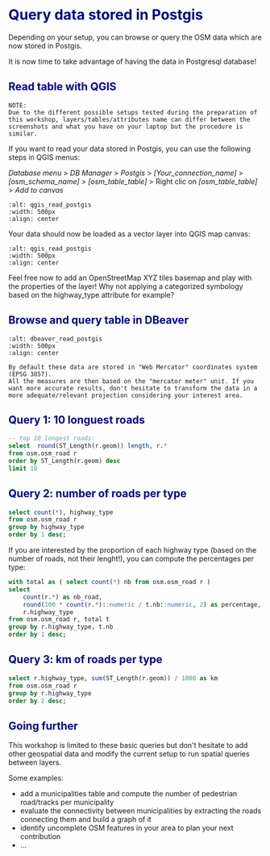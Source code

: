 
# <span style="color:darkblue">Query data stored in Postgis<span>

Depending on your setup, you can browse or query the OSM data which are now stored in Postgis.

It is now time to take advantage of having the data in Postgresql database!


## <span style="color:darkblue">Read table with QGIS<span>
```{note}
NOTE:
Due to the different possible setups tested during the preparation of this workshop, layers/tables/attributes name can differ between the screenshots and what you have on your laptop but the procedure is similar.
```

If you want to read your data stored in Postgis, you can use the following steps in QGIS menus:

_Database menu_ > _DB Manager_ > _Postgis_ > _[Your_connection_name]_ > _[osm_schema_name]_ > _[osm_table_table]_ > Right clic on _[osm_table_table]_ > _Add to canvas_

```{image} ./figures/qgis_read_postgis.png
:alt: qgis_read_postgis
:width: 500px
:align: center
```

Your data should now be loaded as a vector layer into QGIS map canvas:

```{image} ./figures/qgis_read_postgis_2.png
:alt: qgis_read_postgis
:width: 500px
:align: center
```

Feel free now to add an OpenStreetMap XYZ tiles basemap and play with the properties of the layer!
Why not applying a categorized symbology based on the highway_type attribute for example?

## <span style="color:darkblue">Browse and query table in DBeaver<span>


```{image} ./figures/dbeaver_browse_data.png
:alt: dbeaver_read_postgis
:width: 500px
:align: center
```


```{warning}
By default these data are stored in "Web Mercator" coordinates system (EPSG 3857).
All the measures are then based on the "mercator meter" unit. If you want more accurate results, don't hesitate to transform the data in a more adequate/relevant projection considering your interest area.
```

## <span style="color:darkblue">Query 1: 10 longuest roads<span>

```sql
-- top 10 longest roads:
select  round(ST_Length(r.geom)) length, r.*
from osm.osm_road r
order by ST_Length(r.geom) desc 
limit 10
```

## <span style="color:darkblue">Query 2: number of roads per type<span>

```sql
select count(*), highway_type 
from osm.osm_road r
group by highway_type
order by 1 desc;
```


If you are interested by the proportion of each highway type (based on the number of roads, not their lenght!), you can compute the percentages per type:
```sql
with total as ( select count(*) nb from osm.osm_road r )
select 
	count(r.*) as nb_road, 
	round(100 * count(r.*)::numeric / t.nb::numeric, 2) as percentage, 
	r.highway_type 
from osm.osm_road r, total t
group by r.highway_type, t.nb
order by 1 desc; 
```

## <span style="color:darkblue">Query 3: km of roads per type<span>

```sql
select r.highway_type, sum(ST_Length(r.geom)) / 1000 as km
from osm.osm_road r
group by r.highway_type
order by 2 desc;
```

## <span style="color:darkblue">Going further<span>

This workshop is limited to these basic queries but don't hesitate to add other geospatial data and modify the current setup to run spatial queries between layers.

Some examples: 
- add a municipalities table and compute the number of pedestrian road/tracks per municipality
- evaluate the connectivity between municipalities by extracting the roads connecting them and build a graph of it
- identify uncomplete OSM features in your area to plan your next contribution
- ...


